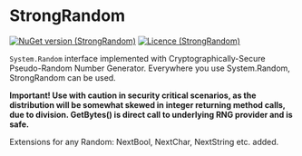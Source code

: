 # StrongRandom

[![NuGet version (StrongRandom)](https://img.shields.io/nuget/v/StrongRandom.svg)](https://www.nuget.org/packages/StrongRandom/)
[![Licence (StrongRandom)](https://img.shields.io/github/license/mashape/apistatus.svg)](https://choosealicense.com/licenses/mit/)

```System.Random``` interface implemented with Cryptographically-Secure Pseudo-Random Number Generator. 
Everywhere you use System.Random, StrongRandom can be used. 

**Important!
Use with caution in security critical scenarios, as the distribution will be somewhat skewed in integer returning method calls, due to division. GetBytes() is direct call to underlying RNG provider and is safe.**

Extensions for any Random: NextBool, NextChar, NextString etc. added.
